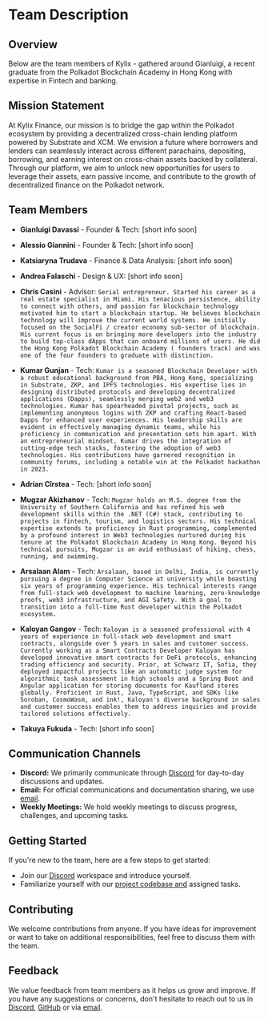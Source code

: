 
# Team Description

## Overview
Below are the team members of Kylix - gathered around Gianluigi, a recent graduate from the Polkadot Blockchain Academy in Hong Kong with expertise in Fintech and banking.

## Mission Statement
At Kylix Finance, our mission is to bridge the gap within the Polkadot ecosystem by providing a decentralized cross-chain lending platform powered by Substrate and XCM. We envision a future where borrowers and lenders can seamlessly interact across different parachains, depositing, borrowing, and earning interest on cross-chain assets backed by collateral. Through our platform, we aim to unlock new opportunities for users to leverage their assets, earn passive income, and contribute to the growth of decentralized finance on the Polkadot network.

## Team Members
- **Gianluigi Davassi** - Founder & Tech: [short info soon]

- **Alessio Giannini** - Founder & Tech: [short info soon]

- **Katsiaryna Trudava** - Finance & Data Analysis: [short info soon]

- **Andrea Falaschi** - Design & UX: [short info soon]

- **Chris Casini** - Advisor: ```Serial entrepreneur. Started his career as a real estate specialist in Miami. His tenacious persistence, ability to connect with others, and passion for blockchain technology motivated him to start a blockchain startup. He believes blockchain technology will improve the current world systems. He initially focused on the SocialFi / creator economy sub-sector of blockchain. His current focus is on bringing more developers into the industry to build top-class dApps that can onboard millions of users. He did the Hong Kong Polkadot Blockchain Academy ( founders track) and was one of the four founders to graduate with distinction.```

- **Kumar Gunjan** - Tech: ```Kumar is a seasoned Blockchain Developer with a robust educational background from PBA, Hong Kong, specializing in Substrate, ZKP, and IPFS technologies. His expertise lies in designing distributed protocols and developing decentralized applications (Dapps), seamlessly merging web2 and web3 technologies. Kumar has spearheaded pivotal projects, such as implementing anonymous logins with ZKP and crafting React-based Dapps for enhanced user experiences. His leadership skills are evident in effectively managing dynamic teams, while his proficiency in communication and presentation sets him apart. With an entrepreneurial mindset, Kumar drives the integration of cutting-edge tech stacks, fostering the adoption of web3 technologies. His contributions have garnered recognition in community forums, including a notable win at the Polkadot hackathon in 2023.```

- **Adrian Cîrstea** - Tech: [short info soon]

- **Mugzar Akizhanov** - Tech: ```Mugzar holds an M.S. degree from the University of Southern California and has refined his web development skills within the .NET (C#) stack, contributing to projects in fintech, tourism, and logistics sectors. His technical expertise extends to proficiency in Rust programming, complemented by a profound interest in Web3 technologies nurtured during his tenure at the Polkadot Blockchain Academy in Hong Kong. Beyond his technical pursuits, Mugzar is an avid enthusiast of hiking, chess, running, and swimming.```

- **Arsalaan Alam** - Tech: ```Arsalaan, based in Delhi, India, is currently pursuing a degree in Computer Science at university while boasting six years of programming experience. His technical interests range from full-stack web development to machine learning, zero-knowledge proofs, web3 infrastructure, and AGI Safety. With a goal to transition into a full-time Rust developer within the Polkadot ecosystem.```

- **Kaloyan Gangov** - Tech: ```Kaloyan is a seasoned professional with 4 years of experience in full-stack web development and smart contracts, alongside over 5 years in sales and customer success. Currently working as a Smart Contracts Developer Kaloyan has developed innovative smart contracts for DeFi protocols, enhancing trading efficiency and security. Prior, at Schwarz IT, Sofia, they deployed impactful projects like an automatic judge system for algorithmic task assessment in high schools and a Spring Boot and Angular application for storing documents for Kaufland stores globally. Proficient in Rust, Java, TypeScript, and SDKs like Soroban, CosmoWasm, and ink!, Kaloyan's diverse background in sales and customer success enables them to address inquiries and provide tailored solutions effectively.```

- **Takuya Fukuda** - Tech: [short info soon]

## Communication Channels
- **Discord:** We primarily communicate through [Discord](https://discord.gg/42mdbTvwc4) for day-to-day discussions and updates.
- **Email:** For official communications and documentation sharing, we use [email](mailto:info@kylix.finance).
- **Weekly Meetings:** We hold weekly meetings to discuss progress, challenges, and upcoming tasks.

## Getting Started
If you're new to the team, here are a few steps to get started:
* Join our [Discord](https://discord.gg/42mdbTvwc4) workspace and introduce yourself.
* Familiarize yourself with our [project codebase and](https://github.com/Kylix-Finance/kylix-finance-substrate) assigned tasks.

## Contributing
We welcome contributions from anyone. If you have ideas for improvement or want to take on additional responsibilities, feel free to discuss them with the team.

## Feedback
We value feedback from team members as it helps us grow and improve. If you have any suggestions or concerns, don't hesitate to reach out to us in [Discord](https://discord.gg/42mdbTvwc4), [GitHub](https://github.com/Kylix-Finance/kylix-finance-substrate) or via [email](mailto:info@kylix.finance).

